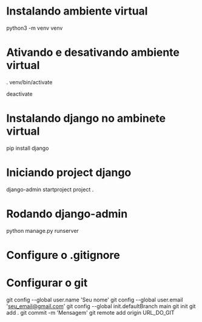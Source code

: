 # Instalando ambiente virtual
python3 -m venv venv

# Ativando e desativando ambiente virtual
. venv/bin/activate

deactivate

# Instalando django no ambinete virtual
pip install django

# Iniciando project django
django-admin startproject project .

# Rodando django-admin
python manage.py runserver

# Configure o .gitignore
# Configurar o git
git config --global user.name 'Seu nome'
git config --global user.email 'seu_email@gmail.com'
git config --global init.defaultBranch main
git init
git add .
git commit -m 'Mensagem'
git remote add origin URL_DO_GIT